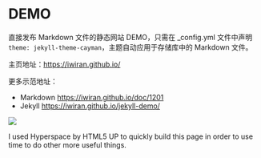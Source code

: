 # DEMO

直接发布 Markdown 文件的静态网站 DEMO，只需在 _config.yml 文件中声明 `theme: jekyll-theme-cayman`，主题自动应用于存储库中的 Markdown 文件。

主页地址：https://iwiran.github.io/

更多示范地址：

 - Markdown https://iwiran.github.io/doc/1201
 - Jekyll https://iwiran.github.io/jekyll-demo/


![](https://github-readme-stats.vercel.app/api?username=iwiran&theme=dark)

I used Hyperspace by HTML5 UP to quickly build this page in order to use time to do other more useful things.
